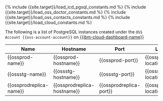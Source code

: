 {% include {{site.target}}/load_icd_pgsql_constants.md %}
{% include {{site.target}}/load_oss_doctor_constants.md %}
{% include {{site.target}}/load_oss_contacts_constants.md %}
{% include {{site.target}}/load_cloud_constants.md %}

The following is a list of PostgreSQL instances created under the `OSS Account {{oss-account-account}}` on [{{ibm-cloud-dashboard-name}}]({{ibm-cloud-dashboard-link}}/)


| Name               | Hostname             | Port            | Location             | Region            | Environment     | Notes
| -----------        | ---------            | --------------  | -------------------  | ------            | --------------- | ------
| {{ossprod-name}}   | {{ossprod-hostname}} | {{ossprod-port}}| {{ossprod-location}} | {{ossprod-region}}| {{ossprod-env}} | {{ossprod-notes}} |
| {{ossstg-name}}    | {{ossstg-hostname}} | {{ossstg-port}}  | {{ossstg-location}} | {{ossstg-region}}  | {{ossstgenv}}     {{ossstg-notes}} |
| {{ossprodreplica-name}}   | {{ossprodreplica-hostname}} | {{ossprodreplica-port}}| {{ossprodreplica-location}} | {{ossprodreplica-region}}| {{ossprodreplica-env}} | {{ossprodreplica-notes}} |
